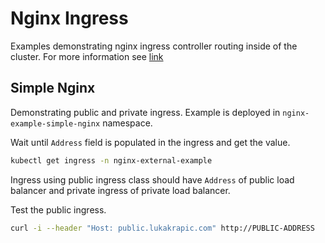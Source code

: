 # Nginx Ingress

Examples demonstrating nginx ingress controller routing inside of the cluster.
For more information see [link](./README.md#nginx)

## Simple Nginx

Demonstrating public and private ingress.
Example is deployed in `nginx-example-simple-nginx` namespace.

Wait until `Address` field is populated in the ingress and get the value.
```bash
kubectl get ingress -n nginx-external-example
```

Ingress using public ingress class should have `Address` of public load balancer and private ingress of private load balancer.

Test the public ingress.
```bash
curl -i --header "Host: public.lukakrapic.com" http://PUBLIC-ADDRESS
```
